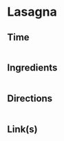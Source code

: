 # Lasagna

## Time 
```

```

## Ingredients
```

```


## Directions
```

```


## Link(s)
```

```
